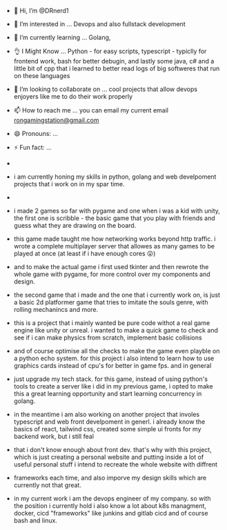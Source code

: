 - 👋 Hi, I’m @DRnerd1
- 👀 I’m interested in ... Devops and also fullstack development
- 🌱 I’m currently learning ... Golang,
- 👌 I Might Know ... Python - for easy scripts, typescript - typiclly for frontend work, bash for better debugin, and lastly some java, c# and a little bit of cpp that i learned to better read logs of big softweres that run on these languages
- 💞️ I’m looking to collaborate on ... cool projects that allow devops enjoyers like me to do their work properly
- 📫 How to reach me ... you can email my current email rongamingstation@gmail.com
- 😄 Pronouns: ...
- ⚡ Fun fact: ...
- 
- i am currently honing my skills in python, golang and web develpoment projects that i work on in my spar time.
- 
- i made 2 games so far with pygame and one when i was a kid with unity, the first one is scribble - the basic game that you play with friends and guess what they are drawing on the board.
- this game made taught me how networking works beyond http traffic. i wrote a complete multiplayer server that allowes as many games to be played at once (at least if i have enough cores 😲)
- and to make the actual game i first used tkinter and then rewrote the whole game with pygame, for more control over my components and design.

- the second game that i made and the one that i currently work on, is just a basic 2d platformer game that tries to imitate the souls genre, with rolling mechanincs and more.
- this is a project that i mainly wanted be pure code withot a real game engine like unity or unreal. i wanted to make a quick game to check and see if i can make physics from scratch, implement basic collisions
- and of course optimise all the checks to make the game even playble on a python echo system. for this project i also intend to learn how to use graphics cards instead of cpu's for better in game fps. and in general
- just upgrade my tech stack. for this game, instead of using python's tools to create a server like i did in my previous game, i opted to make this a great learning opportunity and start learning concurrency in golang.

- in the meantime i am also working on another project that involes typescript and web front develpoment in generl. i already know the basics of react, tailwind css, created some simple ui fronts for my backend work, but i still feal
- that i don't know enough about front dev. that's why with this project, which is just creating a personal website and putting inside a lot of useful personal stuff i intend to recreate the whole website with diffrent
- frameworks each time, and also imporve my design skills which are currently not that great.

- in my current work i am the devops engineer of my company. so with the position i currently hold i also know a lot about k8s managment, docker, cicd "frameworks" like junkins and gitlab cicd and of course bash and linux. 
